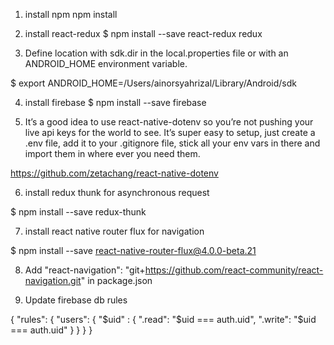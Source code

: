1. install npm
npm install

2. install react-redux
$ npm install --save react-redux redux

3. Define location with sdk.dir in the local.properties file or with an ANDROID_HOME environment variable.

$ export ANDROID_HOME=/Users/ainorsyahrizal/Library/Android/sdk

4. install firebase
$ npm install --save firebase

5. It’s a good idea to use react-native-dotenv so you’re not pushing your live api keys for the world to see. It’s super easy to setup, just create a .env file, add it to your .gitignore file, stick all your env vars in there and import them in where ever you need them.

https://github.com/zetachang/react-native-dotenv

6. install redux thunk for asynchronous request

$ npm install --save redux-thunk

7. install react native router flux for navigation

$ npm install --save react-native-router-flux@4.0.0-beta.21

8. Add "react-navigation": "git+https://github.com/react-community/react-navigation.git" in package.json

9. Update firebase db rules

{
  "rules": {
    "users": {
      "$uid" : {
        ".read": "$uid === auth.uid",
          ".write": "$uid === auth.uid"
      }
    }
  }
}


